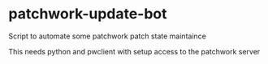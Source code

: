 # patchwork-update-bot
Script to automate some patchwork patch state maintaince

This needs python and pwclient with setup access to the patchwork server
